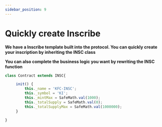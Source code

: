 ```yaml
---
sidebar_position: 9
---
```


# Quickly create Inscribe

**We have a Inscribe template built into the protocol. You can quickly create your inscription by inheriting the INSC class**


**You can also complete the business logic you want by rewriting the INSC function**

```javascript
class Contract extends INSC{

     init() {
         this._name = 'KFC-INSC';
         this._symbol = 'KI';
         this._mintMax = SafeMath.val(1000);
         this._totalSupply = SafeMath.val(0);
         this._totalSupplyMax = SafeMath.val(1000000);
     }

}
```